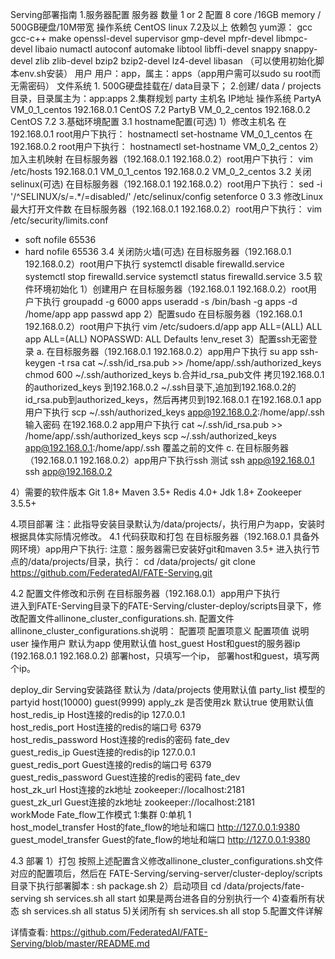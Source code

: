 Serving部署指南
1.服务器配置
服务器	
数量	1 or 2
配置	8 core /16GB memory / 500GB硬盘/10M带宽
操作系统	CentOS linux 7.2及以上
依赖包	yum源： gcc gcc-c++ make openssl-devel supervisor gmp-devel mpfr-devel
libmpc-devel libaio numactl autoconf automake libtool libffi-devel snappy
snappy-devel zlib zlib-devel bzip2 bzip2-devel lz4-devel libasan
（可以使用初始化脚本env.sh安装）
用户	用户：app，属主：apps（app用户需可以sudo su root而无需密码）
文件系统	1. 500G硬盘挂载在/ data目录下； 2.创建/ data / projects目录，目录属主为：app:apps
2.集群规划
party	主机名	IP地址	操作系统
PartyA	VM_0_1_centos	192.168.0.1	CentOS 7.2
PartyB	VM_0_2_centos	192.168.0.2	CentOS 7.2
3.基础环境配置
3.1 hostname配置(可选)
1）修改主机名
在192.168.0.1 root用户下执行：
hostnamectl set-hostname VM_0_1_centos
在192.168.0.2 root用户下执行：
hostnamectl set-hostname VM_0_2_centos
2）加入主机映射
在目标服务器（192.168.0.1 192.168.0.2）root用户下执行：
vim /etc/hosts
192.168.0.1 VM_0_1_centos
192.168.0.2 VM_0_2_centos
3.2 关闭selinux(可选)
在目标服务器（192.168.0.1 192.168.0.2）root用户下执行：
sed -i '/^SELINUX/s/=.*/=disabled/' /etc/selinux/config
setenforce 0
3.3 修改Linux最大打开文件数
在目标服务器（192.168.0.1 192.168.0.2）root用户下执行：
vim /etc/security/limits.conf
* soft nofile 65536
* hard nofile 65536
3.4 关闭防火墙(可选)
在目标服务器（192.168.0.1 192.168.0.2）root用户下执行
systemctl disable firewalld.service
systemctl stop firewalld.service
systemctl status firewalld.service
3.5 软件环境初始化
1）创建用户
在目标服务器（192.168.0.1 192.168.0.2）root用户下执行
groupadd -g 6000 apps
useradd -s /bin/bash -g apps -d /home/app app
passwd app
2）配置sudo
在目标服务器（192.168.0.1 192.168.0.2）root用户下执行
vim /etc/sudoers.d/app
app ALL=(ALL) ALL
app ALL=(ALL) NOPASSWD: ALL
Defaults !env_reset
3）配置ssh无密登录
a. 在目标服务器（192.168.0.1 192.168.0.2）app用户下执行
su app
ssh-keygen -t rsa
cat ~/.ssh/id_rsa.pub >> /home/app/.ssh/authorized_keys
chmod 600 ~/.ssh/authorized_keys
b.合并id_rsa_pub文件
拷贝192.168.0.1的authorized_keys 到192.168.0.2 ~/.ssh目录下,追加到192.168.0.2的id_rsa.pub到authorized_keys，然后再拷贝到192.168.0.1
在192.168.0.1 app用户下执行
scp ~/.ssh/authorized_keys app@192.168.0.2:/home/app/.ssh
输入密码
在192.168.0.2 app用户下执行
cat ~/.ssh/id_rsa.pub >> /home/app/.ssh/authorized_keys
scp ~/.ssh/authorized_keys app@192.168.0.1:/home/app/.ssh
覆盖之前的文件
c. 在目标服务器（192.168.0.1 192.168.0.2）app用户下执行ssh 测试
ssh app@192.168.0.1
ssh app@192.168.0.2



4）需要的软件版本
Git 1.8+
Maven 3.5+
Redis 4.0+
Jdk 1.8+
Zookeeper 3.5.5+





4.项目部署
注：此指导安装目录默认为/data/projects/，执行用户为app，安装时根据具体实际情况修改。
4.1 代码获取和打包
在目标服务器（192.168.0.1 具备外网环境）app用户下执行:
注意：服务器需已安装好git和maven 3.5+
进入执行节点的/data/projects/目录，执行：
cd /data/projects/
git clone https://github.com/FederatedAI/FATE-Serving.git

4.2 配置文件修改和示例
在目标服务器（192.168.0.1）app用户下执行  
进入到FATE-Serving目录下的FATE-Serving/cluster-deploy/scripts目录下，修改配置文件allinone_cluster_configurations.sh.
配置文件allinone_cluster_configurations.sh说明：
配置项	配置项意义	配置项值	说明
user	操作用户	默认为app	使用默认值
host_guest	Host和guest的服务器ip	(192.168.0.1 192.168.0.2)	部署host，只填写一个ip，
部署host和guest，填写两个ip。

deploy_dir	Serving安装路径	默认为 /data/projects	使用默认值
party_list	模型的partyid	host(10000) guest(9999)	
apply_zk 	是否使用zk	默认true	使用默认值
host_redis_ip	Host连接的redis的ip	127.0.0.1	
host_redis_port	Host连接的redis的端口号	6379	
host_redis_password	Host连接的redis的密码	fate_dev	
guest_redis_ip	Guest连接的redis的ip	127.0.0.1	
guest_redis_port	Guest连接的redis的端口号	6379	
guest_redis_password	Guest连接的redis的密码	fate_dev	
host_zk_url	Host连接的zk地址	zookeeper://localhost:2181	
guest_zk_url	Guest连接的zk地址	zookeeper://localhost:2181	
workMode	Fate_flow工作模式 1:集群 0:单机	1	
host_model_transfer	Host的fate_flow的地址和端口	http://127.0.0.1:9380	
guest_model_transfer	Guest的fate_flow的地址和端口	http://127.0.0.1:9380	


4.3 部署
1）打包
按照上述配置含义修改allinone_cluster_configurations.sh文件对应的配置项后，然后在
FATE-Serving/serving-server/cluster-deploy/scripts目录下执行部署脚本 : sh package.sh
2）启动项目
cd /data/projects/fate-serving
sh services.sh all start
如果是两台进各自的分别执行一个
4)查看所有状态
sh services.sh all status
5)关闭所有
sh services.sh all stop
5.配置文件详解

详情查看:
https://github.com/FederatedAI/FATE-Serving/blob/master/README.md

